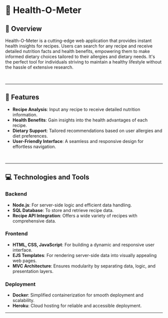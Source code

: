 # 🥗 **Health-O-Meter**

## 📄 **Overview**

Health-O-Meter is a cutting-edge web application that provides instant health insights for recipes. Users can search for any recipe and receive detailed nutrition facts and health benefits, empowering them to make informed dietary choices tailored to their allergies and dietary needs. It's the perfect tool for individuals striving to maintain a healthy lifestyle without the hassle of extensive research.

<br>

---

## 🌟 **Features**

- **Recipe Analysis**: Input any recipe to receive detailed nutrition information.
- **Health Benefits**: Gain insights into the health advantages of each recipe.
- **Dietary Support**: Tailored recommendations based on user allergies and diet preferences.
- **User-Friendly Interface**: A seamless and responsive design for effortless navigation.

<br>

---

## 💻 **Technologies and Tools**

### **Backend**
- **Node.js**: For server-side logic and efficient data handling.
- **SQL Database**: To store and retrieve recipe data.
- **Recipe API Integration**: Offers a wide variety of recipes with comprehensive data.

### **Frontend**
- **HTML, CSS, JavaScript**: For building a dynamic and responsive user interface.
- **EJS Templates**: For rendering server-side data into visually appealing web pages.
- **MVC Architecture**: Ensures modularity by separating data, logic, and presentation layers.

### **Deployment**
- **Docker**: Simplified containerization for smooth deployment and scalability.
- **Heroku**: Cloud hosting for reliable and accessible deployment.


---
